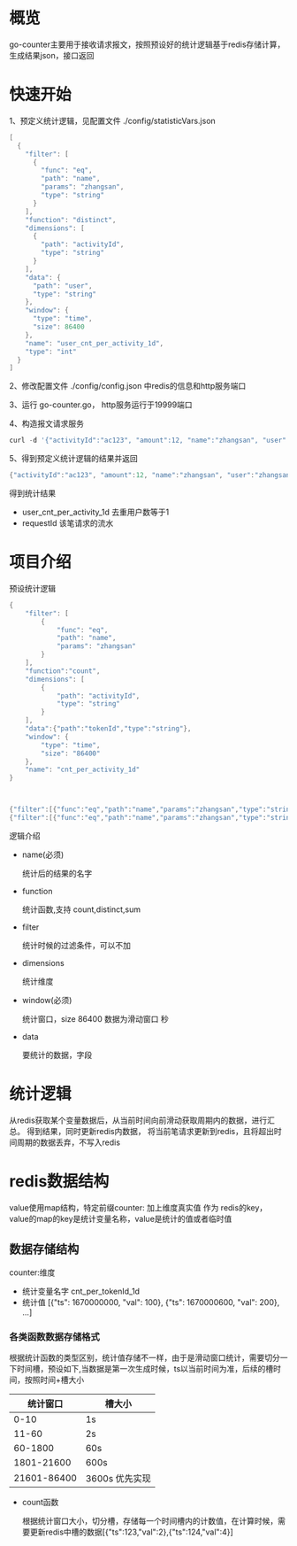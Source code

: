 # 概览

go-counter主要用于接收请求报文，按照预设好的统计逻辑基于redis存储计算，生成结果json，接口返回

# 快速开始
1、预定义统计逻辑，见配置文件 ./config/statisticVars.json

```go
[
  {
    "filter": [
      {
        "func": "eq",
        "path": "name",
        "params": "zhangsan",
        "type": "string"
      }
    ],
    "function": "distinct",
    "dimensions": [
      {
        "path": "activityId",
        "type": "string"
      }
    ],
    "data": {
      "path": "user",
      "type": "string"
    },
    "window": {
      "type": "time",
      "size": 86400
    },
    "name": "user_cnt_per_activity_1d",
    "type": "int"
  }
]
```

2、修改配置文件 ./config/config.json 中redis的信息和http服务端口

3、运行 go-counter.go， http服务运行于19999端口

4、构造报文请求服务

```go
curl -d '{"activityId":"ac123", "amount":12, "name":"zhangsan", "user":"zhangsan", "timestamp":1733989840000, "requestId":"r123"}' http://localhost:19999/counter
```

5、得到预定义统计逻辑的结果并返回

```go
{"activityId":"ac123", "amount":12, "name":"zhangsan", "user":"zhangsan", "timestamp":1733989840000, "requestId":"fa6b7a82a55d421f4ef9649a22915d05","user_cnt_per_activity_1d":1}
```
得到统计结果
- user_cnt_per_activity_1d 去重用户数等于1
- requestId 该笔请求的流水




# 项目介绍

预设统计逻辑
```go
{
    "filter": [
        {
            "func": "eq",
            "path": "name",
            "params": "zhangsan"
        }
    ],
	"function":"count",
    "dimensions": [
        {
            "path": "activityId",
            "type": "string"
        }
    ],
	"data":{"path":"tokenId","type":"string"},
    "window": {
        "type": "time",
        "size": "86400"
    },
    "name": "cnt_per_activity_1d"
}



{"filter":[{"func":"eq","path":"name","params":"zhangsan","type":"string"}],"function":"count","dimensions":[{"path":"activityId","type":"string"}],"data":{"path":"requestId","type":"string"},"window":{"type":"time","size":"86400"},"name":"cnt_per_activity_1d"},
{"filter":[{"func":"eq","path":"name","params":"zhangsan","type":"string"}],"function":"sum","dimensions":[{"path":"activityId","type":"string"}],"data":{"path":"amount","type":"int"},"window":{"type":"time","size":"86400"},"name":"amount_sum_per_activity_1d"}
```

逻辑介绍
- name(必须)

  统计后的结果的名字
- function

  统计函数,支持 count,distinct,sum
- filter

  统计时候的过滤条件，可以不加
- dimensions

  统计维度
- window(必须)

  统计窗口，size 86400 数据为滑动窗口 秒
- data

  要统计的数据，字段

# 统计逻辑

从redis获取某个变量数据后，从当前时间向前滑动获取周期内的数据，进行汇总。 得到结果，同时更新redis内数据，
将当前笔请求更新到redis，且将超出时间周期的数据丢弃，不写入redis

# redis数据结构

value使用map结构，特定前缀counter: 加上维度真实值 作为 redis的key， value的map的key是统计变量名称，value是统计的值或者临时值

## 数据存储结构
counter:维度
- 统计变量名字 cnt_per_tokenId_1d
- 统计值 [{"ts": 1670000000, "val": 100}, {"ts": 1670000600, "val": 200}, ...]


### 各类函数数据存储格式
根据统计函数的类型区别，统计值存储不一样，由于是滑动窗口统计，需要切分一下时间槽，预设如下,当数据是第一次生成时候，ts以当前时间为准，后续的槽时间，按照时间+槽大小

|  统计窗口   | 槽大小  |
|  ----  | ----  |
| 0-10  | 1s |
| 11-60  | 2s |
| 60-1800  | 60s |
| 1801-21600  | 600s |
| 21601-86400  | 3600s 优先实现 | 


- count函数

  根据统计窗口大小，切分槽，存储每一个时间槽内的计数值，在计算时候，需要更新redis中槽的数据[{"ts":123,"val":2},{"ts":124,"val":4}]

[comment]: <> (- distinct函数，存储统计周期内的每个槽去重原始数据，记录最新一次出现时间[{"val":"zmn","ts":1234},{"val":"lisi","ts":1235}])

[comment]: <> (- sum函数 存储每一个时间槽内的统计汇总值，[{"ts":123,"val":2},{"ts":124,"val":4}])






